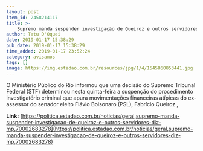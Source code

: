 ```yaml
---
layout: post
item_id: 2458214117
title: >-
    Supremo manda suspender investigação de Queiroz e outros servidores, diz MP
author: Tatu D'Oquei
date: 2019-01-17 15:38:29
pub_date: 2019-01-17 15:38:29
time_added: 2019-01-17 23:52:24
category: avisamos
tags: []
image: https://img.estadao.com.br/resources/jpg/1/4/1545860853441.jpg
---
```


O Ministério Público do Rio informou que uma decisão do Supremo Tribunal Federal (STF) determinou nesta quinta-feira a suspenção do procedimento investigatório criminal que apura movimentações financeiras atípicas do ex-assessor do senador eleito Flávio Bolsonaro (PSL), Fabrício Queiroz ,

**Link:** [https://politica.estadao.com.br/noticias/geral,supremo-manda-suspender-investigacao-de-queiroz-e-outros-servidores-diz-mp,70002683278](https://politica.estadao.com.br/noticias/geral,supremo-manda-suspender-investigacao-de-queiroz-e-outros-servidores-diz-mp,70002683278)

